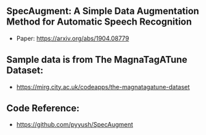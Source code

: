 ## SpecAugment: A Simple Data Augmentation Method for Automatic Speech Recognition
- Paper: https://arxiv.org/abs/1904.08779

## Sample data is from The MagnaTagATune Dataset:
- https://mirg.city.ac.uk/codeapps/the-magnatagatune-dataset

## Code Reference:
- https://github.com/pyyush/SpecAugment